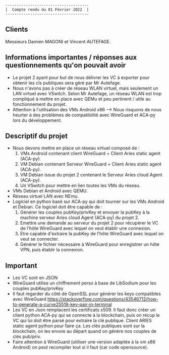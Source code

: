 											
	-------------------------------------
	|  Compte rendu du 01 Février 2022  |
	-------------------------------------


## Clients

Messieurs Damien MAGONI et Vincent AUTEFAGE.

## Informations importantes / réponses aux questionnements qu'on pouvait avoir

- Le projet 2 ayant pour but de nous délivrer les VC à exporter pour obtenir les cls publiques sera géré par Mr Autefage.
- Nous n'avons pas à créer de réseau WLAN virtuel, mais seulement un LAN virtuel avec VSwitch. Selon Mr Autefage, un réseau WLAN est trop compliqué à mettre en place avec QEMu et peu pertinent / utile au fonctionnement du projet.
- Attention à l'utilisation des VMs Android x86 --> Nous risquons de nous heurter à des problèmes de compatibilité avec WireGuard et ACA-py lors du développement.


## Descriptif du projet

- Nous devons mettre en place un réseau virtuel composé de :
	1. VMs Android contenant client WireGuard + Client Aries static agent (ACA-py).
	2. VM Debian contenant Serveur WireGuard + Client Aries static agent (ACA-py).
	3. VM Debian issue du projet 2 contenant le Serveur Aries cloud Agent (ACA-py).
	4. Un VSwitch pour mettre en lien toutes les VMs du réseau.
- VMs Debian et Android avec QEMU.
- Réseau virtuel LAN avec NEmu. 
- Logiciel en python basé sur ACA-py qui doit tourner sur les VMs Android et Debian.
  Ce logiciel doit être capable de :
	1. Générer les couples pubKey/privKey et envoyer la pubKey à la machine serveur Aries cloud Agent (ACA-py) du projet 2.
	2. Emettre une demande au serveur du projet 2 pour récupérer le VC de l'hôte WireGuard avec lequel on veut établir une connexion.
	3. Etre capable d'extraire la pubKey de l'hôte WireGuard avec lequel on veut se connecter.
	4. Générer le fichier nécessaire à WireGuard pour enregistrer un hôte VPN, puis établir la connexion.

## Important

- Les VC sont en JSON
- WireGuard utilise un chiffrement perso à base de LibSodium pour les couples pubKey/privKey
- Il faut regarder du côté de  OpenSSL pour générer les keys compatibles avec WireGuard
https://stackoverflow.com/questions/43546712/how-to-generate-a-curve25519-key-pair-in-terminal
- Les VC en Json remplacent les certificats x509. Il faut donc créer un client python ACA-py qui se connecte à la blockchain, puis on récup le VC qui lui doit être parsé pour extraire la clé publique. Client ARIES static agent python pour faire ça. Les clés publiques sont sur la blockchain, on les envoie au départ quand on génère nos couples de clés pub/priv.
- Faire attention à WireGuard (utiliser une version adaptée à la vm x86 Android) on peut recompiler tout si il faut (car code opensource).


